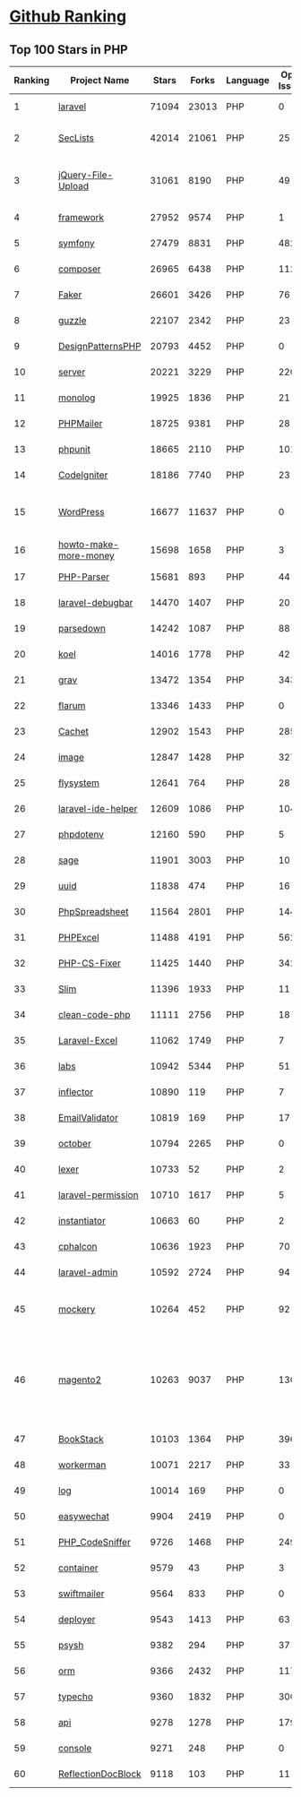 [Github Ranking](../README.md)
==========

## Top 100 Stars in PHP

| Ranking | Project Name | Stars | Forks | Language | Open Issues | Description | Last Commit |
| ------- | ------------ | ----- | ----- | -------- | ----------- | ----------- | ----------- |
| 1 | [laravel](https://github.com/laravel/laravel) | 71094 | 23013 | PHP | 0 | Laravel is a web application framework with expressive, elegant syntax. We’ve already laid the foundation for your next big idea — freeing you to create without sweating the small things. | 2022-09-30T15:44:14Z |
| 2 | [SecLists](https://github.com/danielmiessler/SecLists) | 42014 | 21061 | PHP | 25 | SecLists is the security tester's companion. It's a collection of multiple types of lists used during security assessments, collected in one place. List types include usernames, passwords, URLs, sensitive data patterns, fuzzing payloads, web shells, and many more. | 2022-10-01T20:45:07Z |
| 3 | [jQuery-File-Upload](https://github.com/blueimp/jQuery-File-Upload) | 31061 | 8190 | PHP | 49 | File Upload widget with multiple file selection, drag&drop support, progress bar, validation and preview images, audio and video for jQuery. Supports cross-domain, chunked and resumable file uploads. Works with any server-side platform (Google App Engine, PHP, Python, Ruby on Rails, Java, etc.) that supports standard HTML form file uploads. | 2021-09-30T11:44:03Z |
| 4 | [framework](https://github.com/laravel/framework) | 27952 | 9574 | PHP | 1 | The Laravel Framework. | 2022-10-01T20:17:24Z |
| 5 | [symfony](https://github.com/symfony/symfony) | 27479 | 8831 | PHP | 482 | The Symfony PHP framework | 2022-10-01T22:05:45Z |
| 6 | [composer](https://github.com/composer/composer) | 26965 | 6438 | PHP | 112 | Dependency Manager for PHP | 2022-10-01T16:20:31Z |
| 7 | [Faker](https://github.com/fzaninotto/Faker) | 26601 | 3426 | PHP | 76 | Faker is a PHP library that generates fake data for you | 2022-07-11T08:30:23Z |
| 8 | [guzzle](https://github.com/guzzle/guzzle) | 22107 | 2342 | PHP | 23 | Guzzle, an extensible PHP HTTP client | 2022-09-26T09:25:54Z |
| 9 | [DesignPatternsPHP](https://github.com/DesignPatternsPHP/DesignPatternsPHP) | 20793 | 4452 | PHP | 0 | sample code for several design patterns in PHP 8 | 2022-09-21T08:59:42Z |
| 10 | [server](https://github.com/nextcloud/server) | 20221 | 3229 | PHP | 2206 | ☁️ Nextcloud server, a safe home for all your data | 2022-10-02T02:17:29Z |
| 11 | [monolog](https://github.com/Seldaek/monolog) | 19925 | 1836 | PHP | 21 | Sends your logs to files, sockets, inboxes, databases and various web services | 2022-09-26T20:59:31Z |
| 12 | [PHPMailer](https://github.com/PHPMailer/PHPMailer) | 18725 | 9381 | PHP | 28 | The classic email sending library for PHP | 2022-09-26T06:17:13Z |
| 13 | [phpunit](https://github.com/sebastianbergmann/phpunit) | 18665 | 2110 | PHP | 101 | The PHP Unit Testing framework. | 2022-09-29T09:23:00Z |
| 14 | [CodeIgniter](https://github.com/bcit-ci/CodeIgniter) | 18186 | 7740 | PHP | 23 | Open Source PHP Framework (originally from EllisLab) | 2022-09-30T10:10:27Z |
| 15 | [WordPress](https://github.com/WordPress/WordPress) | 16677 | 11637 | PHP | 0 | WordPress, Git-ified. This repository is just a mirror of the WordPress subversion repository. Please do not send pull requests. Submit pull requests to https://github.com/WordPress/wordpress-develop and patches to https://core.trac.wordpress.org/ instead. | 2022-10-01T15:50:05Z |
| 16 | [howto-make-more-money](https://github.com/easychen/howto-make-more-money) | 15698 | 1658 | PHP | 3 | 程序员如何优雅的挣零花钱，2.0版，升级为小书了。Most of this not work outside China , so no English translate | 2022-06-18T17:00:20Z |
| 17 | [PHP-Parser](https://github.com/nikic/PHP-Parser) | 15681 | 893 | PHP | 44 | A PHP parser written in PHP | 2022-09-27T17:29:46Z |
| 18 | [laravel-debugbar](https://github.com/barryvdh/laravel-debugbar) | 14470 | 1407 | PHP | 20 | Laravel Debugbar (Integrates PHP Debug Bar) | 2022-10-01T17:22:00Z |
| 19 | [parsedown](https://github.com/erusev/parsedown) | 14242 | 1087 | PHP | 88 | Better Markdown Parser in PHP | 2022-06-15T20:08:22Z |
| 20 | [koel](https://github.com/koel/koel) | 14016 | 1778 | PHP | 42 | 🐦 A personal music streaming server that works. | 2022-10-01T17:31:19Z |
| 21 | [grav](https://github.com/getgrav/grav) | 13472 | 1354 | PHP | 343 | Modern, Crazy Fast, Ridiculously Easy and Amazingly Powerful Flat-File CMS powered by PHP, Markdown, Twig, and Symfony | 2022-09-30T20:26:53Z |
| 22 | [flarum](https://github.com/flarum/flarum) | 13346 | 1433 | PHP | 0 | Simple forum software for building great communities. | 2022-09-13T09:47:07Z |
| 23 | [Cachet](https://github.com/CachetHQ/Cachet) | 12902 | 1543 | PHP | 285 | 📛 An open source status page system for everyone. | 2022-07-05T14:23:17Z |
| 24 | [image](https://github.com/Intervention/image) | 12847 | 1428 | PHP | 327 | PHP Image Manipulation | 2022-09-20T21:54:26Z |
| 25 | [flysystem](https://github.com/thephpleague/flysystem) | 12641 | 764 | PHP | 28 | Abstraction for local and remote filesystems | 2022-09-27T19:26:19Z |
| 26 | [laravel-ide-helper](https://github.com/barryvdh/laravel-ide-helper) | 12609 | 1086 | PHP | 104 | Laravel IDE Helper | 2022-09-17T18:17:35Z |
| 27 | [phpdotenv](https://github.com/vlucas/phpdotenv) | 12160 | 590 | PHP | 5 | Loads environment variables from `.env` to `getenv()`, `$_ENV` and `$_SERVER` automagically. | 2022-10-01T12:47:30Z |
| 28 | [sage](https://github.com/roots/sage) | 11901 | 3003 | PHP | 10 | WordPress starter theme with Laravel Blade components and templates, Tailwind CSS, and a modern development workflow | 2022-09-28T17:54:45Z |
| 29 | [uuid](https://github.com/ramsey/uuid) | 11838 | 474 | PHP | 16 | A PHP library for generating universally unique identifiers (UUIDs). | 2022-09-30T11:31:12Z |
| 30 | [PhpSpreadsheet](https://github.com/PHPOffice/PhpSpreadsheet) | 11564 | 2801 | PHP | 144 | A pure PHP library for reading and writing spreadsheet files | 2022-10-01T19:12:22Z |
| 31 | [PHPExcel](https://github.com/PHPOffice/PHPExcel) | 11488 | 4191 | PHP | 562 | ARCHIVED | 2019-01-02T01:38:48Z |
| 32 | [PHP-CS-Fixer](https://github.com/FriendsOfPHP/PHP-CS-Fixer) | 11425 | 1440 | PHP | 342 | A tool to automatically fix PHP Coding Standards issues | 2022-10-01T18:56:30Z |
| 33 | [Slim](https://github.com/slimphp/Slim) | 11396 | 1933 | PHP | 11 | Slim is a PHP micro framework that helps you quickly write simple yet powerful web applications and APIs. | 2022-09-23T17:41:56Z |
| 34 | [clean-code-php](https://github.com/jupeter/clean-code-php) | 11111 | 2756 | PHP | 18 | :bathtub: Clean Code concepts adapted for PHP | 2022-09-29T16:20:36Z |
| 35 | [Laravel-Excel](https://github.com/SpartnerNL/Laravel-Excel) | 11062 | 1749 | PHP | 7 | 🚀 Supercharged Excel exports and imports in Laravel | 2022-10-01T15:16:02Z |
| 36 | [labs](https://github.com/docker/labs) | 10942 | 5344 | PHP | 51 | This is a collection of tutorials for learning how to use Docker with various tools. Contributions welcome. | 2022-08-22T03:47:43Z |
| 37 | [inflector](https://github.com/doctrine/inflector) | 10890 | 119 | PHP | 7 | Doctrine Inflector is a small library that can perform string manipulations with regard to uppercase/lowercase and singular/plural forms of words. | 2022-09-08T22:02:48Z |
| 38 | [EmailValidator](https://github.com/egulias/EmailValidator) | 10819 | 169 | PHP | 17 | PHP Email address validator | 2022-09-10T06:15:17Z |
| 39 | [october](https://github.com/octobercms/october) | 10794 | 2265 | PHP | 0 | Self-hosted CMS platform based on the Laravel PHP Framework. | 2022-09-29T03:58:15Z |
| 40 | [lexer](https://github.com/doctrine/lexer) | 10733 | 52 | PHP | 2 | Base library for a lexer that can be used in Top-Down, Recursive Descent Parsers. | 2022-06-28T20:43:52Z |
| 41 | [laravel-permission](https://github.com/spatie/laravel-permission) | 10710 | 1617 | PHP | 5 | Associate users with roles and permissions | 2022-09-30T15:03:01Z |
| 42 | [instantiator](https://github.com/doctrine/instantiator) | 10663 | 60 | PHP | 2 | None | 2022-05-29T20:57:59Z |
| 43 | [cphalcon](https://github.com/phalcon/cphalcon) | 10636 | 1923 | PHP | 70 | High performance, full-stack PHP framework delivered as a C extension. | 2022-09-29T10:36:31Z |
| 44 | [laravel-admin](https://github.com/z-song/laravel-admin) | 10592 | 2724 | PHP | 94 | Build a full-featured administrative interface in ten minutes | 2022-09-29T07:52:53Z |
| 45 | [mockery](https://github.com/mockery/mockery) | 10264 | 452 | PHP | 92 | Mockery is a simple yet flexible PHP mock object framework for use in unit testing with PHPUnit, PHPSpec or any other testing framework. Its core goal is to offer a test double framework with a succinct API capable of clearly defining all possible object operations and interactions using a human readable Domain Specific Language (DSL). | 2022-09-27T16:30:21Z |
| 46 | [magento2](https://github.com/magento/magento2) | 10263 | 9037 | PHP | 1305 | All Submissions you make to Magento Inc. ("Magento") through GitHub are subject to the following terms and conditions: (1) You grant Magento a perpetual, worldwide, non-exclusive, no charge, royalty free, irrevocable license under your applicable copyrights and patents to reproduce, prepare derivative works of, display, publically perform, sublicense and distribute any feedback, ideas, code, or other information (“Submission") you submit through GitHub. (2) Your Submission is an original work of authorship and you are the owner or are legally entitled to grant the license stated above. (3) You agree to the Contributor License Agreement found here:  https://github.com/magento/magento2/blob/master/CONTRIBUTOR_LICENSE_AGREEMENT.html | 2022-10-01T22:00:42Z |
| 47 | [BookStack](https://github.com/BookStackApp/BookStack) | 10103 | 1364 | PHP | 396 | A platform to create documentation/wiki content built with PHP & Laravel | 2022-10-01T18:19:53Z |
| 48 | [workerman](https://github.com/walkor/workerman) | 10071 | 2217 | PHP | 33 | An asynchronous event driven PHP socket framework. Supports HTTP, Websocket, SSL and other custom protocols. PHP>=7.0. | 2022-09-30T11:25:01Z |
| 49 | [log](https://github.com/php-fig/log) | 10014 | 169 | PHP | 0 | None | 2021-07-14T16:46:26Z |
| 50 | [easywechat](https://github.com/w7corp/easywechat) | 9904 | 2419 | PHP | 0 | 📦 一个 PHP 微信 SDK | 2022-09-26T10:12:25Z |
| 51 | [PHP_CodeSniffer](https://github.com/squizlabs/PHP_CodeSniffer) | 9726 | 1468 | PHP | 249 | PHP_CodeSniffer tokenizes PHP files and detects violations of a defined set of coding standards. | 2022-09-26T14:51:42Z |
| 52 | [container](https://github.com/php-fig/container) | 9579 | 43 | PHP | 3 | None | 2022-07-19T17:36:59Z |
| 53 | [swiftmailer](https://github.com/swiftmailer/swiftmailer) | 9564 | 833 | PHP | 0 | Comprehensive mailing tools for PHP | 2021-10-25T07:19:17Z |
| 54 | [deployer](https://github.com/deployphp/deployer) | 9543 | 1413 | PHP | 63 | The PHP deployment tool with support for popular frameworks out of the box | 2022-09-30T11:28:42Z |
| 55 | [psysh](https://github.com/bobthecow/psysh) | 9382 | 294 | PHP | 37 | A REPL for PHP | 2022-09-15T17:57:04Z |
| 56 | [orm](https://github.com/doctrine/orm) | 9366 | 2432 | PHP | 1170 | Doctrine Object Relational Mapper (ORM) | 2022-10-01T18:01:30Z |
| 57 | [typecho](https://github.com/typecho/typecho) | 9360 | 1832 | PHP | 300 | A PHP Blogging Platform. Simple and Powerful. | 2022-09-22T02:42:24Z |
| 58 | [api](https://github.com/dingo/api) | 9278 | 1278 | PHP | 179 | A RESTful API package for the Laravel and Lumen frameworks. | 2022-05-19T22:59:52Z |
| 59 | [console](https://github.com/symfony/console) | 9271 | 248 | PHP | 0 | The Console component eases the creation of beautiful and testable command line interfaces. | 2022-09-30T08:13:58Z |
| 60 | [ReflectionDocBlock](https://github.com/phpDocumentor/ReflectionDocBlock) | 9118 | 103 | PHP | 11 | None | 2022-08-27T11:05:12Z |

